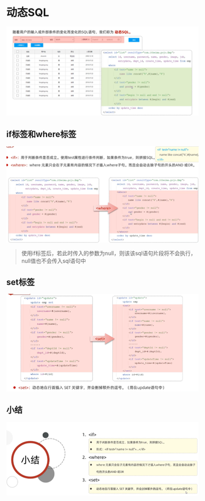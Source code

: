 # 动态SQL

![](images/2024-08-01-10-33-45.png)

## if标签和where标签

![](images/2024-08-01-11-05-35.png)

>使用if标签后，若此时传入的参数为null，则该该sql语句片段将不会执行，null值也不会传入sql语句中

## set标签

![](images/2024-08-01-12-07-32.png)

## 小结

![](images/2024-08-01-12-07-47.png)

